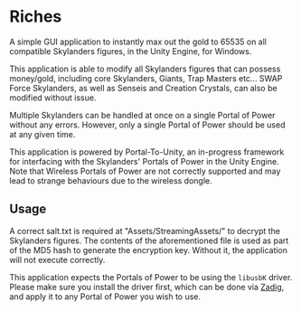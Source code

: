 # Riches
A simple GUI application to instantly max out the gold to 65535 on all compatible Skylanders figures, in the Unity Engine, for Windows.

This application is able to modify all Skylanders figures that can possess money/gold, including core Skylanders, Giants, Trap Masters etc... SWAP Force Skylanders, as well as Senseis and Creation Crystals, can also be modified without issue.

Multiple Skylanders can be handled at once on a single Portal of Power without any errors. However, only a single Portal of Power should be used at any given time.

This application is powered by Portal-To-Unity, an in-progress framework for interfacing with the Skylanders' Portals of Power in the Unity Engine. Note that Wireless Portals of Power are not correctly supported and may lead to strange behaviours due to the wireless dongle.

## Usage
A correct salt.txt is required at "Assets/StreamingAssets/" to decrypt the Skylanders figures. The contents of the aforementioned file is used as part of the MD5 hash to generate the encryption key. Without it, the application will not execute correctly.

This application expects the Portals of Power to be using the `libusbK` driver. Please make sure you install the driver first, which can be done via [Zadig](https://zadig.akeo.ie/), and apply it to any Portal of Power you wish to use.